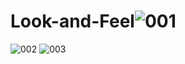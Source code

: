 # Look-and-Feel![001](https://user-images.githubusercontent.com/91014957/218098669-f062451b-9518-40bd-b35e-b03cfb5d39f9.png)
![002](https://user-images.githubusercontent.com/91014957/218098696-e3ea8c6e-6eca-4af6-a97e-af2012b7ace2.png)
![003](https://user-images.githubusercontent.com/91014957/218098712-ae70f127-8785-4497-9a22-e08f03bbada3.png)

